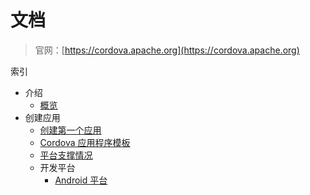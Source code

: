 # 文档

>官网：[https://cordova.apache.org](https://cordova.apache.org)

索引

* 介绍
  * [概览](./overview.md)
* 创建应用
  * [创建第一个应用](./first-app.md)
  * [Cordova 应用程序模板](./template.md)
  * [平台支撑情况](./support.md)
  * 开发平台
    * [Android 平台](./platforms/android.md)
